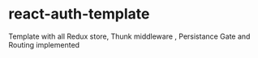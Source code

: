 # react-auth-template
Template with all Redux store, Thunk middleware , Persistance Gate and Routing implemented

